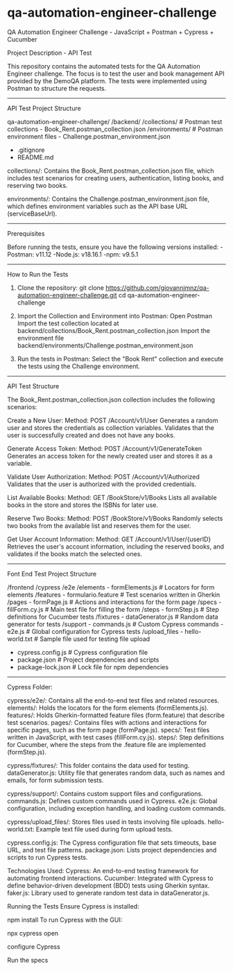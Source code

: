 # qa-automation-engineer-challenge
QA Automation Engineer Challenge - JavaScript + Postman + Cypress + Cucumber

Project Description - API Test

This repository contains the automated tests for the QA Automation Engineer challenge. The focus is to test the user and book management API provided by the DemoQA platform. The tests were implemented using Postman to structure the requests.
____________________________________________________________

API Test Project Structure

qa-automation-engineer-challenge/
/backend/
  /collections/       # Postman test collections
    - Book_Rent.postman_collection.json
  /environments/      # Postman environment files
    - Challenge.postman_environment.json
- .gitignore
- README.md

collections/: Contains the Book_Rent.postman_collection.json file, which includes test scenarios for creating users, authentication, listing books, and reserving two books.

environments/: Contains the Challenge.postman_environment.json file, which defines environment variables such as the API base URL (serviceBaseUrl).
____________________________________________________________

Prerequisites

Before running the tests, ensure you have the following versions installed:
-Postman: v11.12
-Node.js: v18.16.1
-npm: v9.5.1
____________________________________________________________

How to Run the Tests

1. Clone the repository:
git clone https://github.com/giovannimnz/qa-automation-engineer-challenge.git
cd qa-automation-engineer-challenge

2. Import the Collection and Environment into Postman:
Open Postman
Import the test collection located at backend/collections/Book_Rent.postman_collection.json
Import the environment file backend/environments/Challenge.postman_environment.json

3. Run the tests in Postman:
Select the "Book Rent" collection and execute the tests using the Challenge environment.
____________________________________________________________

API Test Structure

The Book_Rent.postman_collection.json collection includes the following scenarios:

Create a New User:
Method: POST /Account/v1/User
Generates a random user and stores the credentials as collection variables.
Validates that the user is successfully created and does not have any books.

Generate Access Token:
Method: POST /Account/v1/GenerateToken
Generates an access token for the newly created user and stores it as a variable.

Validate User Authorization:
Method: POST /Account/v1/Authorized
Validates that the user is authorized with the provided credentials.

List Available Books:
Method: GET /BookStore/v1/Books
Lists all available books in the store and stores the ISBNs for later use.

Reserve Two Books:
Method: POST /BookStore/v1/Books
Randomly selects two books from the available list and reserves them for the user.

Get User Account Information:
Method: GET /Account/v1/User/{userID}
Retrieves the user's account information, including the reserved books, and validates if the books match the selected ones.

____________________________________________________________

Font End Test Project Structure

/frontend
  /cypress
    /e2e
      /elements
        - formElements.js        # Locators for form elements
      /features
        - formulario.feature     # Test scenarios written in Gherkin
      /pages
        - formPage.js            # Actions and interactions for the form page
      /specs
        - fillForm.cy.js         # Main test file for filling the form
      /steps
        - formStep.js            # Step definitions for Cucumber tests
    /fixtures
      - dataGenerator.js         # Random data generator for tests
    /support
      - commands.js              # Custom Cypress commands
      - e2e.js                   # Global configuration for Cypress tests
    /upload_files
      - hello-world.txt          # Sample file used for testing file upload
  - cypress.config.js            # Cypress configuration file
  - package.json                 # Project dependencies and scripts
  - package-lock.json            # Lock file for npm dependencies
____________________________________________________________

Cypress Folder:

cypress/e2e/: Contains all the end-to-end test files and related resources.
elements/: Holds the locators for the form elements (formElements.js).
features/: Holds Gherkin-formatted feature files (form.feature) that describe test scenarios.
pages/: Contains files with actions and interactions for specific pages, such as the form page (formPage.js).
specs/: Test files written in JavaScript, with test cases (fillForm.cy.js).
steps/: Step definitions for Cucumber, where the steps from the .feature file are implemented (formStep.js).

cypress/fixtures/: This folder contains the data used for testing.
dataGenerator.js: Utility file that generates random data, such as names and emails, for form submission tests.

cypress/support/: Contains custom support files and configurations.
commands.js: Defines custom commands used in Cypress.
e2e.js: Global configuration, including exception handling, and loading custom commands.

cypress/upload_files/: Stores files used in tests involving file uploads.
hello-world.txt: Example text file used during form upload tests.

cypress.config.js: The Cypress configuration file that sets timeouts, base URL, and test file patterns.
package.json: Lists project dependencies and scripts to run Cypress tests.

Technologies Used:
Cypress: An end-to-end testing framework for automating frontend interactions.
Cucumber: Integrated with Cypress to define behavior-driven development (BDD) tests using Gherkin syntax.
faker.js: Library used to generate random test data in dataGenerator.js.

Running the Tests
Ensure Cypress is installed:

npm install
To run Cypress with the GUI:

npx cypress open

configure Cypress

Run the specs




